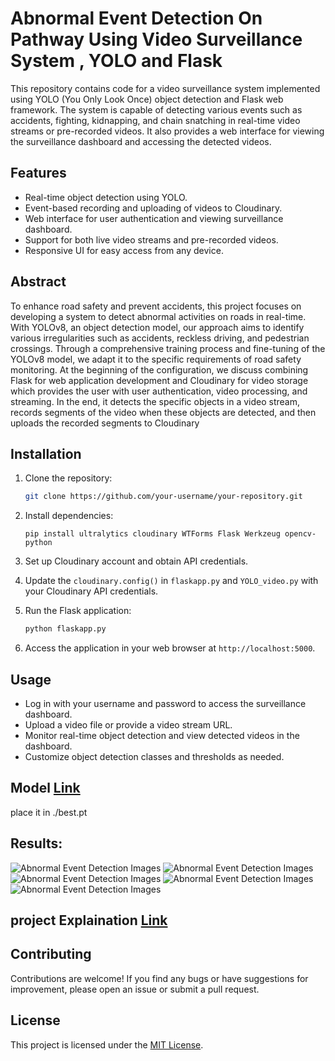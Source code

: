 # Abnormal Event Detection On Pathway Using Video Surveillance System , YOLO and Flask

This repository contains code for a video surveillance system implemented using YOLO (You Only Look Once) object detection and Flask web framework. The system is capable of detecting various events such as accidents, fighting, kidnapping, and chain snatching in real-time video streams or pre-recorded videos. It also provides a web interface for viewing the surveillance dashboard and accessing the detected videos.

## Features

- Real-time object detection using YOLO.
- Event-based recording and uploading of videos to Cloudinary.
- Web interface for user authentication and viewing surveillance dashboard.
- Support for both live video streams and pre-recorded videos.
- Responsive UI for easy access from any device.

## Abstract
To enhance road safety and prevent accidents, this project focuses on developing a system to detect abnormal activities on roads in real-time. With YOLOv8, an object detection model, our approach aims to identify various irregularities such as accidents, reckless driving, and pedestrian crossings. Through a comprehensive training process and fine-tuning of the YOLOv8 model, we adapt it to the specific requirements of road safety monitoring. At the beginning of the configuration, we discuss combining Flask for web application development and Cloudinary for video storage which provides the user with user authentication, video processing, and streaming. In the end, it detects the specific objects in a video stream, records segments of the video when these objects are detected, and then uploads the recorded segments to Cloudinary


## Installation

1. Clone the repository:

   ```bash
   git clone https://github.com/your-username/your-repository.git
   ```

2. Install dependencies:

   ``` 
   pip install ultralytics cloudinary WTForms Flask Werkzeug opencv-python
   ```

3. Set up Cloudinary account and obtain API credentials.
   
4. Update the `cloudinary.config()` in `flaskapp.py` and `YOLO_video.py` with your Cloudinary API credentials.

5. Run the Flask application:

   ```bash
   python flaskapp.py
   ```

6. Access the application in your web browser at `http://localhost:5000`.

## Usage

- Log in with your username and password to access the surveillance dashboard.
- Upload a video file or provide a video stream URL.
- Monitor real-time object detection and view detected videos in the dashboard.
- Customize object detection classes and thresholds as needed.

## Model  [Link](https://drive.google.com/file/d/1j9kSzI7T8gUMLRnBlL3S1LXYimoXg9UG/view?usp=sharing) 
place it in ./best.pt

## Results:


![Abnormal Event Detection Images](https://github.com/vishwanathkarka/Abnormal-Event-Detection-On-Pathway/assets/86046138/82568156-01a4-42d4-858e-920556dbb9bb)
![Abnormal Event Detection Images](https://github.com/vishwanathkarka/Abnormal-Event-Detection-On-Pathway/assets/86046138/7f5e8d9d-97ff-4bbc-bb9b-c4afaf1a8be0)
![Abnormal Event Detection Images](https://github.com/vishwanathkarka/Abnormal-Event-Detection-On-Pathway/assets/86046138/eaca13bb-39a0-4c38-ab4d-0da5efbe61e0)
![Abnormal Event Detection Images](https://github.com/vishwanathkarka/Abnormal-Event-Detection-On-Pathway/assets/86046138/b722e0e6-8aea-4f41-9c58-2283b9dc02dc)
![Abnormal Event Detection Images](https://github.com/vishwanathkarka/Abnormal-Event-Detection-On-Pathway/assets/86046138/b9f4a875-eb86-472e-8576-2f1e082241b6)

## project Explaination [Link](https://drive.google.com/file/d/1hnQsboWzqkuQzNM2pq6ix7YY2zOsk514/view?usp=sharing)

## Contributing

Contributions are welcome! If you find any bugs or have suggestions for improvement, please open an issue or submit a pull request.


## License

This project is licensed under the [MIT License](LICENSE).


